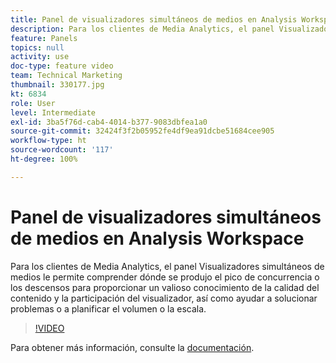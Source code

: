 ```yaml
---
title: Panel de visualizadores simultáneos de medios en Analysis Workspace
description: Para los clientes de Media Analytics, el panel Visualizadores simultáneos de medios le permite comprender dónde se produjo el pico de concurrencia o los descensos para proporcionar un valioso conocimiento de la calidad del contenido y la participación del visualizador, así como ayudar a solucionar problemas o a planificar el volumen o la escala.
feature: Panels
topics: null
activity: use
doc-type: feature video
team: Technical Marketing
thumbnail: 330177.jpg
kt: 6834
role: User
level: Intermediate
exl-id: 3ba5f76d-cab4-4014-b377-9083dbfea1a0
source-git-commit: 32424f3f2b05952fe4df9ea91dcbe51684cee905
workflow-type: ht
source-wordcount: '117'
ht-degree: 100%

---
```


# Panel de visualizadores simultáneos de medios en Analysis Workspace

Para los clientes de Media Analytics, el panel Visualizadores simultáneos de medios le permite comprender dónde se produjo el pico de concurrencia o los descensos para proporcionar un valioso conocimiento de la calidad del contenido y la participación del visualizador, así como ayudar a solucionar problemas o a planificar el volumen o la escala.

>[!VIDEO](https://video.tv.adobe.com/v/330177/?quality=12&learn=on)

Para obtener más información, consulte la [documentación](https://experienceleague.adobe.com/docs/analytics/analyze/analysis-workspace/panels/media-concurrent-viewers.html?lang=es#analysis-workspace).
